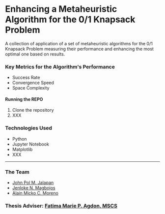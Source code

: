 # Enhancing a Metaheuristic Algorithm for the 0/1 Knapsack Problem

A collection of application of a set of metaheuristic algorithms for the 0/1 Knapsack Problem measuring their performance and enhancing the most optimal one based on results.

### Key Metrics for the Algorithm's Performance

- Success Rate
- Convergence Speed
- Space Complexity

#### Running the REPO

1. Clone the repository
2. XXX

### Technologies Used

- Python
- Jupyter Notebook
- Matplotlib
- XXX

---

### The Team

- [John Pol M. Jalapan](https://github.com/PolJalapan)
- [Jenloke N. Magbojos](https://github.com/Jenloke)
- [Alain Micko C. Moreno](https://github.com/Araniala)

### Thesis Adviser: [Fatima Marie P. Agdon, MSCS](https://github.com/marieemoiselle)
